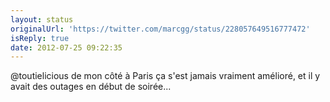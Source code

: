 ```yaml
---
layout: status
originalUrl: 'https://twitter.com/marcgg/status/228057649516777472'
isReply: true
date: 2012-07-25 09:22:35
---
```


@toutielicious de mon côté à Paris ça s'est jamais vraiment amélioré, et il y avait des outages en début de soirée...

